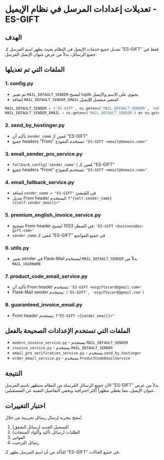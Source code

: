 # تعديلات إعدادات المرسل في نظام الإيميل - ES-GIFT

## الهدف
تعديل جميع خدمات الإيميل في النظام بحيث يظهر اسم المرسل كـ "ES-GIFT" فقط في جميع الرسائل، بدلاً من عرض عنوان الإيميل المرسل.

## الملفات التي تم تعديلها

### 1. config.py
- تم تغيير `MAIL_DEFAULT_SENDER` ليصبح tuple يحتوي على الاسم والإيميل
- إضافة `MAIL_DEFAULT_SENDER_EMAIL` كمتغير منفصل للإيميل

```python
MAIL_DEFAULT_SENDER = ('ES-GIFT', os.getenv('MAIL_DEFAULT_SENDER', 'mohamedeloker9@gmail.com'))
MAIL_DEFAULT_SENDER_EMAIL = os.getenv('MAIL_DEFAULT_SENDER') or os.getenv('MAIL_USERNAME')
```

### 2. send_by_hostinger.py
- تأكيد أن `sender_name` مُعين كـ "ES-GIFT"
- جميع headers "From" تستخدم النموذج: `"ES-GIFT <email@domain.com>"`

### 3. email_sender_pro_service.py
- `fallback_config['sender_name']` مُعين كـ "ES-GIFT"
- جميع headers "From" تستخدم النموذج: `"ES-GIFT <email@domain.com>"`

### 4. email_fallback_service.py
- إضافة `sender_name = "ES-GIFT"` في المُنشئ
- تعديل From header ليستخدم: `f"{self.sender_name} <{self.sender_email}>"`

### 5. premium_english_invoice_service.py
- تصحيح From header في السطر 1053 ليصبح: `'ES-GIFT <business@es-gift.com>'`
- `sender_name` مُعين كـ "ES-GIFT" في جميع المواضع

### 6. utils.py
- تغيير sender في Flask-Mail ليستخدم `MAIL_DEFAULT_SENDER` بدلاً من `MAIL_USERNAME`

### 7. product_code_email_service.py
- تأكيد أن From header يستخدم: `'ES-GIFT <esgiftscard@gmail.com>'`
- Flask-Mail sender يستخدم: `('ES-GIFT', 'esgiftscard@gmail.com')`

### 8. guaranteed_invoice_email.py
- From header يستخدم: `f"ES-GIFT <{sender_email}>"`

## الملفات التي تستخدم الإعدادات الصحيحة بالفعل

- `modern_invoice_service.py` - يستخدم `MAIL_DEFAULT_SENDER`
- `invoice_service.py` - يستخدم `MAIL_DEFAULT_SENDER`
- `email_pro_verification_service.py` - يستخدم `send_by_hostinger`
- `order_email_service.py` - يستخدم `ProductCodeEmailService`

## النتيجة
الآن جميع الرسائل المُرسلة من النظام ستظهر باسم المرسل "ES-GIFT" بدلاً من عرض عنوان الإيميل، مما يعطي مظهراً أكثر احترافية ويخفي التفاصيل التقنية عن المستقبلين.

## اختبار التغييرات
يُنصح بتجربة إرسال رسائل تجريبية من خلال:
1. التسجيل الجديد (رسائل التحقق)
2. الطلبات (رسائل تأكيد وأكواد المنتجات)
3. الفواتير
4. رسائل الترحيب

للتأكد من أن اسم المرسل يظهر كـ "ES-GIFT" في جميع الحالات.
